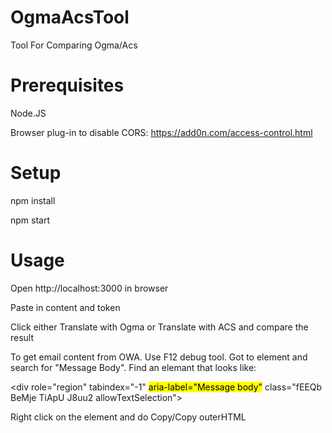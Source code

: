 # OgmaAcsTool
Tool For Comparing Ogma/Acs

# Prerequisites

Node.JS

Browser plug-in to disable CORS: https://add0n.com/access-control.html

# Setup

npm install

npm start

# Usage

Open http://localhost:3000 in browser

Paste in content and token

Click either Translate with Ogma or Translate with ACS and compare the result

To get email content from OWA. Use F12 debug tool. Got to element and search for "Message Body". Find an elemant that looks like:

\<div role="region" tabindex="-1" <mark>aria-label="Message body"</mark> class="fEEQb BeMje TiApU J8uu2 allowTextSelection"\>

Right click on the element and do Copy/Copy outerHTML
